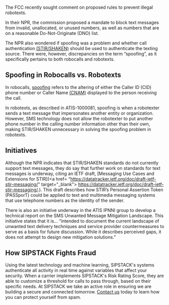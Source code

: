 The FCC recently sought comment on proposed rules to prevent illegal robotexts. 

In their NPR, the commission proposed a mandate to block text messages from invalid, unallocated, or unused numbers, as well as numbers that are on a reasonable Do-Not-Originate (DNO) list.

The NPR also wondered if spoofing was a problem and whether call authentication [(STIR/SHAKEN)](https://www.sipstack.com/resources/knowledge-base/regulatory/what-is-stir-shaken) should be used to authenticate the texting source. There were, however, discrepancies on the term “spoofing”, as it specifically pertains to both robocalls and robotexts. 

## Spoofing in Robocalls vs. Robotexts

In robocalls, [spoofing](https://www.sipstack.com/resources/knowledge-base/general/what-is-call-spoofing) refers to the altering of either the Caller ID (CID) phone number or Caller Name [(CNAM)](https://www.sipstack.com/resources/knowledge-base/general/what-is-cnam) displayed to the person receiving the call. 

In robotexts, as described in ATIS-1000081, spoofing is when a robotexter sends a text message that impersonates another entity or organization. However, SMS technology does not allow the robotexter to put another phone number in the calling number information other than their own, making STIR/SHAKEN unnecessary in solving the spoofing problem in robotexts. 

## Initiatives
Although the NPR indicates that STIR/SHAKEN standards do not currently support text messages, they do say that further work on standards for text messages is underway, citing an IETF draft, [Messaging Use Cases and Extensions for STIR](<a href= “https://datatracker.ietf.org/doc/draft-ietf-stir-messaging/" target="_blank"> https://datatracker.ietf.org/doc/draft-ietf-stir-messaging/</a>.).  This draft describes how STIR’s Personal Assertion Token (PASSporT) could be applied to text and multimedia messaging systems that use telephone numbers as the identity of the sender.

There is also an initiative underway in the ATIS IPNNI group to develop a technical report on the SMS Unwanted Message Mitigation Landscape. This initiative states that it is… “intended to document the current landscape of unwanted text delivery techniques and service provider countermeasures to serve as a basis for future discussion. While it describes perceived gaps, it does not attempt to design new mitigation solutions.”

## How SIPSTACK Fights Fraud

Using the latest technology and machine learning, SIPSTACK's systems authenticate all activity in real time against variables that affect your security. When a carrier implements SIPSTACK's Risk Rating Score, they are able to customize a threshold for calls to pass through, based on their specific needs. At SIPSTACK we take an active role in ensuring we are building a secure and connected tomorrow. [Contact us](https://www.sipstack.com/contact/us) today to learn how you can protect yourself from spam.
